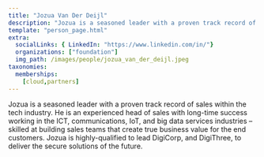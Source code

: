 ```yaml
---
title: "Jozua Van Der Deijl"
description: "Jozua is a seasoned leader with a proven track record of sales within the tech industry, highly-qualifed CEO and founder of DigiCorp Labs."
template: "person_page.html"
extra:
  socialLinks: { LinkedIn: "https://www.linkedin.com/in/"}
  organizations: ["foundation"]
  img_path: /images/people/jozua_van_der_deijl.jpeg
taxonomies:
  memberships:
    [cloud,partners]
---
```


Jozua is a seasoned leader with a proven track record of sales within the tech industry. He is an experienced head of sales with long-time success working in the ICT, communications, IoT, and big data services industries – skilled at building sales teams that create true business value for the end customers. Jozua is highly-qualified to lead DigiCorp, and DigiThree, to deliver the secure solutions of the future.